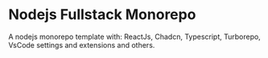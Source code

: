 # Nodejs Fullstack Monorepo

A nodejs monorepo template with: ReactJs, Chadcn, Typescript, Turborepo, VsCode settings and extensions and others.
